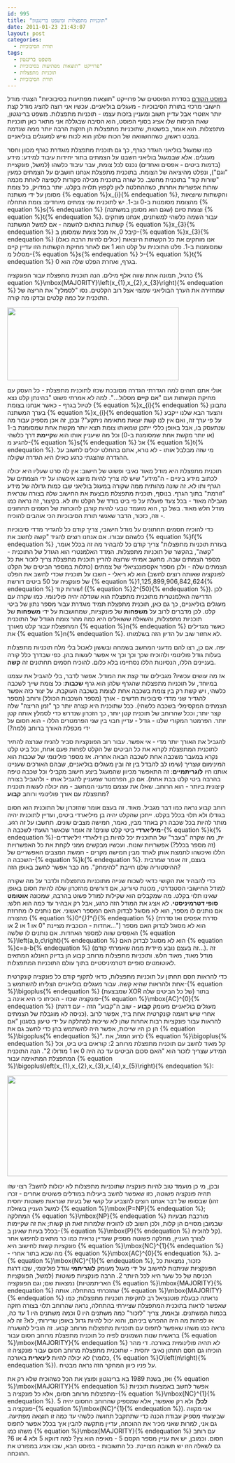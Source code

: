 ```yaml
---
id: 995
title: "תוכניות מתפצלות ומשפט ברינגטון"
date: 2011-01-23 21:43:07
layout: post
categories: 
  - תורת הסיבוכיות
tags: 
  - משפט ברינגטון
  - פרוייקט "תוצאות מפתיעות בסיבוכיות"
  - תוכניות מתפצלות
  - תורת הסיבוכיות
---
```

<a href="http://www.gadial.net/?p=980">בפוסט הקודם</a> בסדרת הפוסטים של פרוייקט "תוצאות מפתיעות בסיבוכיות" הצגתי מודל חישובי מרכזי בתורת הסיבוכיות - מעגלים בוליאניים. עכשיו אני רוצה להציג מודל קצת יותר אזוטרי אבל עדיין חשוב ומעניין בזכות עצמו - תוכניות מתפצלות. משפט ברינגטון, שאת הניסוח שלו אציג בסוף הפוסט, הוא הסיבה שבגללה אני מתאר כאן תוכניות מתפצלות. הוא אומר, בפשטות, שתוכניות מתפצלות הן חזקות הרבה יותר ממה שנדמה במבט ראשון, כשההשוואה של הכוח שלהן הוא לכוח שיש למעגלים בוליאניים.

כמו שמעגל בוליאני הוגדר כגרף, כך גם תוכנית מתפצלת מוגדרת כגרף מכוון וחסר מעגלים. אלא שבמעגל בוליאני חשבנו על הצמתים בתור יחידות עיבוד למידע: מידע (בדמות ביטים - אפסים ואחדים) נכנס לכל צומת, עבר עיבוד כלשהו (למשל, פונקציית "וגם"), ונפלט מהיציאה של הצומת. בתוכנית מתפצלת אנחנו חושבים על הצמתים כמעין "שורות קוד" בתוכנית מחשב. כל שורה בתוכנית מכילה פקודות לקפיצה לאחת מכמה שורות אפשריות אחרות, כשההחלטה לאן לקפוץ תלויה בקלט. יותר במדויק, כל צומת מסומן על ידי משתנה {% equation %}x_{i}{% endequation %}, והקשתות שיוצאות מהצומת מסומנות ב-0 וב-1. יש לתוכנית שני צמתים מיוחדים: צומת התחלה {% equation %}s{% endequation %} (שגם הוא מסומן במשתנה) וצומת סיום {% equation %}t{% endequation %}. עבור השמה כלשהי למשתנים, אנחנו מוחקים קשתות בהתאם להשמה - אם למשל המשתנה {% equation %}x_{3}{% endequation %} קיבל 0, אז מכל צומת שמסומן ב-{% equation %}x_{3}{% endequation %} (יכולים להיות הרבה כאלו) אנו מוחקים את כל הקשתות היוצאות שמסומנות ב-1. פלט התוכנית על קלט הוא 1 אם לאחר מחיקת הקשתות הזו עדיין קיים מסלול מ-{% equation %}s{% endequation %} ל-{% equation %}t{% endequation %} בגרף, ואחרת הפלט שלה הוא 0.

כרגיל, תמונה אחת שווה אלף מילים. הנה תוכנית מתפצלת עבור הפונקציה {% equation %}\mbox{MAJORITY}\left(x_{1},x_{2},x_{3}\right){% endequation %} שמחזירה את הערך הבוליאני שמצוי אצל רוב הקלטים. נסו "לסמלץ" את הריצה של התוכנית על כמה קלטים ובדקו מה קורה.

<a href="{{site.baseurl}}{{site.post_images}}/2011/01/bp_maj.png"><img class="alignnone size-full wp-image-996" title="bp_maj" src="{{site.baseurl}}{{site.post_images}}/2011/01/bp_maj.png" alt="" width="392" height="166" /></a>

אולי אתם תוהים למה הגדרתי הגדרה מסובכת שכזו לתוכנית מתפצלת - כל העסק עם מחיקת הקשתות ועם "אם <strong>קיים</strong> מסלול...". למה לא אמרתי פשוט "בהינתן קלט נצא לטיול בגרף - כאשר אנחנו בצומת {% equation %}x_{i}{% endequation %} נתבונן בערך המשתנה {% equation %}x_{i}{% endequation %} והצעד הבא שלנו ייקבע על פי ערך זה, ואם אין לנו קשת יוצאת מתאימה ניתקע"? ובכן, זה אכן מספיק עבור מה שנתעסק בו, אבל באופן כללי ייתכן שמאותו צומת תצא יותר מקשת אחת שמסומנת ב-1 (או יותר מקשת אחת שמסומנת ב-0) וכל מה שיעניין אותו הוא ש<strong>קיימת</strong> דרך כלשהי להגיע מ-{% equation %}s{% endequation %} אל {% equation %}t{% endequation %}. מי שזה מבלבל אותו - לא נורא, אתם בהחלט יכולים לחשוב על ההגדרה שהצגתי כרגע כאילו היא הגדרה שקולה.

תוכנית מתפצלת היא מודל מאוד נאיבי ופשוט של חישוב: אין לה סרט שעליו היא יכולה לכתוב מידע ביניים - ה"מידע" שיש לה צריך להיות מיוצג איכשהו על ידי הצמתים של הגרף ותו לא. זה שונה מהותית ממה שקורה במעגל בוליאני שבו כמות גדולה של מידע "זורמת" בתוך הגרף. בנוסף, תוכנית מתפצלת מבצעת את החישוב שלה בצורה שנראית מגבילה מאוד - בכל צעד פועלת על פי ביט בודד של הקלט ותו לא. בקיצור, זה נראה כמו מודל חלש מאוד. בשל כך, הוא מועמד טבעי להיות קורבן להוכחות של חסמים תחתונים - וזה, כזכור, הדבר שאנשי תורת הסיבוכיות הכי אוהבים להוכיח.

כדי להוכיח חסמים תחתונים על מודל חישובי, צריך קודם כל להגדיר מדדי סיבוכיות כלשהם עבורו. אם אנחנו רוצים להגיד "קשה לחשב את {% equation %}f{% endequation %} בעזרת תוכניות מתפצלות" צריך קודם כל להבהיר מה זה בכלל אומר, "קשה", בהקשר של תוכניות מתפצלות. המדד האלמנטרי הוא הגודל של התוכנית - מספר הצמתים שבה. מחשב אמיתי שרוצה להריץ תוכנית מתפצלת צריך לזכור את כל הצמתים שלה - ולכן מספר אקספוננציאלי של צמתים (כתלות במספר הביטים של הקלט לפונקציה שאותה רוצים לחשב) הוא לא ריאלי - חשבו על תוכנית שכדי לחשב את הפלט של פונקציה על 50 ביטים דורשת {% equation %}1,125,899,906,842,624{% endequation %} שורות קוד! ({% equation %}2^{50}{% endequation %}). לכן הדרישה האלמנטרית מתוכנית מתפצלת הוא שגודלה יהיה פולינומי. כמו שקרה עם מעגלים בוליאניים, כך גם כאן, תוכנית מתפצלת תמיד מוגדרת עבור מספר נתון של ביטי קלט. לכן מדברים לרוב על <strong>משפחות</strong> של פונקציות, שמחושבות על ידי <strong>משפחות</strong> של תוכניות מתפצלות, והשאלה ששואלים היא כמה מהר צומח הגודל של התוכנית המתפצלת עבור קלט מאורך {% equation %}n{% endequation %} כאשר מגדילים את {% equation %}n{% endequation %}. לא אחזור שוב על הדיון הזה בשלמותו.

יפה. אם כן, רצו להם מדעני המחשב בשמחה ובששון לאכול בלי מלח תוכניות מתפצלות בעלות גודל פולינומי ולהוכיח שכך וכך וכך אי אפשר לעשות בהן. כפי שבדרך כלל קורה בעניינים הללו, הנסיונות הללו נסתיימו בלא כלום. להוכיח חסמים תחתונים זה <strong>קשה</strong>.

אז מה עושים עכשיו? מגבילים עוד קצת את המודל. אפשר לדבר, בלי להגביל את עצמנו במיוחד, על תוכניות מתפצלות שהגרף שלהן הוא גרף <strong>שכבות</strong>: כל צומת שייך לשכבה כלשהי, ויש קשת רק בין צומת בשכבה אחת לצומת בשכבה העוקבת. על יצור כזה אפשר להגדיר שני מדדי סיבוכיות חדשים - אורך (מספר השכבות הכולל) ורוחב (מספר הצמתים המקסימלי בשכבה כלשהי). ככל שתוכנית היא קצרה יותר כך "זמן הריצה" שלה קצר יותר; וככל שהרוחב של תוכנית קטן יותר, כך הזכרון שנדרש כדי לסמלץ אותה קטן יותר. הפרמטר המקורי שלנו - גודל - עדיין חבוי בין שני הפרמטרים הללו - הוא חסום על ידי מכפלת האורך ברוחב (למה?)

להגביל את האורך יותר מדי - אי אפשר. עבור רוב הפונקציות סביר להניח שנרצה להתיר לתוכנית המתפצלת לקרוא את כל הביטים של הקלט לפחות פעם אחת, וכל ביט קלט נקרא במעבר משכבה אחת לשכבה הבאה אחריה. אז מספר פולינומי של שכבות הוא המינימום שצריך (שימו לב להבדל בין זה ובין מעגלים בוליאניים, שבהם האורכים שעניינו אותנו היו <strong>לוגריתמיים</strong>: זה התאפשר מכיוון שהמעגל ביצע חישוב מקבילי וכל שכבה טיפה בהרבה ביטי קלט בבת אחת). אם כן, הפרמטר שמעניין להגביל אותו - ולהגביל בצורה קיצונית ביותר - הוא הרוחב. שאלו את עצמם מדעני המחשב - מה יכולה לעשות תוכנית מתפצלת עם אורך פולינומי ורוחב <strong>קבוע</strong>?

רוחב קבוע נראה כמו דבר מגביל. מאוד. זה בעצם אומר שהזכרון של התוכנית הוא חסום בגודלו ולא תלוי בכלל בקלט. ייתכן שהקלט יהיה בן מיליארדי ביטים, ועדיין לתוכנית יהיה מותר להיות בכל שכבה רק באחד מבין, נאמר, חמישה מצבים שונים. תחשבו על זה רגע. <strong>מיליארדי</strong> ביטי קלט שונים! זה אומר שכאשר הגעתי לשכבה ה-{% equation %}k{% endequation %}-ית, מה שקרה "בעבר" של התוכנית יכל להיות בן זילארדי זיליארדים (זה מספר בכלל?) אפשרויות שונות. ועכשיו מבקשים ממני לקחת את כל האפשרויות הללו ואיכשהו לתמצת אותן לאחד מבין חמישה מקרים - חמשת המצבים האפשריים של השכבה ה-{% equation %}k{% endequation %}. בעצם, זה אומר שמרבית ההיסטוריה שלנו חייבת "להימחק". מה כבר אפשר לחשב באופן הזה?

כדי להבהיר את הקושי כדאי לשכוח שנייה מתוכניות מתפצלות ולדבר על מה שקורה למודל החישובי הסטנדרטי, מכונת טיורינג, אם דורשים מהזכרון שלה להיות חסום באופן שאינו תלוי בקלט. מה שמקבלים הוא שקילות למודל פשוט בהרבה, שמכונה <strong>אוטומט סופי דטרמיניסטי</strong>. לא אציג את המודל הזה כרגע, אבל רק אבהיר עד כמה הוא חלש: אם נותנים לו מספר, הוא לא מסוגל לבדוק האם המספר ראשוני. אם נותנים לו מחרוזת מהצורה {% equation %}0^{*}1^{*}{% endequation %} (סדרת אפסים ואז סדרת אחדות - הכוכבית מציינת "0 או 1 או 2 או...") הוא לא מסוגל לבדוק האם מספר האפסים שווה למספר האחדות. אם נותנים לו שלשה {% equation %}\left(a,b,c\right){% endequation %} הוא לא מסוגל לבדוק האם {% equation %}c=a-b{% endequation %} (זה בעצם נובע מיידית ממה שאמרתי קודם...). זה מודל מאוד, מאוד חלש. ותוכניות מתפצלות מרוחב קבוע הן בדיוק האנלוג המתאים לאוטומטים סופיים דטרמיניסטיים בתוך עולם התוכניות המתפצלות.

כדי להראות חסם תחתון על תוכניות מתפצלות, כדאי לתקוף קודם כל פונקציה קונקרטית אחת ולהראות שהיא קשה. עבור מעגלים בוליאניים הצליחו להשתמש ב-{% equation %}\bigoplus{% endequation %} (שמבצעת XOR של כל הביטים שלה) בתור פונקציה שכזו - הוכיחו כי היא אינה ב-{% equation %}\mbox{AC}^{0}{% endequation %} (מעגלים בוליאניים מעומק <strong>קבוע</strong> - שוב ה"קבוע" הזה - עם דרגת כניסה לא מוגבלת של הצמתים). אחרי שיש דוגמה קונקרטית אחת ביד, אפשר לרוב להראות עבור פונקציות רבות אחרות שהן לא שייכות למחלקה על ידי טיעון בסגנון "אם הן כן היו שייכות, אפשר היה להשתמש בהן כדי לחשב גם את {% equation %}\bigoplus{% endequation %}". לרוע המזל, את {% equation %}\bigoplus{% endequation %} קל מאוד לחשב עם תוכנית מתפצלת מרוחב 2: קוראים ביט ביט, וכל המידע שצריך לזכור הוא "האם סכום הביטים עד כה היה 0 או 1 מודולו 2". הנה התוכנית המתפצלת המתאימה עבור {% equation %}\bigoplus\left(x_{1},x_{2},x_{3},x_{4},x_{5}\right){% endequation %}:

<strong><a href="{{site.baseurl}}{{site.post_images}}/2011/01/xor_bp.png"><img class="alignnone size-full wp-image-999" title="xor_bp" src="{{site.baseurl}}{{site.post_images}}/2011/01/xor_bp.png" alt="" width="605" height="229" /></a>
</strong>

ובכן, מי כן מועמד טוב להיות פונקציה שתוכניות מתפצלות לא יכולות לחשב? רצוי שזו תהיה פונקציה פשוטה, כזו שאפשר לחשב ביעילות במודלים פשוטים אחרים - זכרו שבסופו של דבר אנחנו רוצים להצביע על קושי של בעיות שנראות פשוטות יחסית (זהו למשל העניין בשאלת {% equation %}\mbox{P=NP}{% endequation %}; המחלקה {% equation %}\mbox{NP}{% endequation %} מורכבת מבעיות שבמובן מסויים הן קלות, ולכן חשוב לנו להוכיח שלמרות זאת הן קשות; את זה שקיימות בכלל בעיות שאינן ב-{% equation %}\mbox{P}{% endequation %} קל להוכיח). לצורך העניין, מחלקה פשוטה מספיק שעדיין נראית כמו כר מתאים לחיפוש אחר פונקציות קשות לחישוב היא {% equation %}\mbox{NC}^{1}{% endequation %} - מה שבא בתור אחרי {% equation %}\mbox{AC}^{0}{% endequation %}. ב-{% equation %}\mbox{NC}^{1}{% endequation %}, כזכור, נמצאות כל הפונקציות שניתנות לחישוב על ידי מעגל מעומק <strong>לוגריתמי</strong> וגודל פולינומי, שבו דרגת הכניסה של כל שער היא לכל היותר 2. הרבה פונקציות פשוטות (למשל, הפונקציות האריתמטיות) נמצאות שם; וגם הפונקציה {% equation %}\mbox{MAJORITY}{% endequation %} שהזכרתי בהתחלה. אותה {% equation %}\mbox{MAJORITY}{% endequation %} נראתה כבעלת פוטנציאל רב לתקיפת תוכניות מתפצלות; כמו שאפשר לראות בתוכנית המתפצלת שציירתי בהתחלה, נראה שהרוחב תלוי בצורה חזקה בכמות המשתנים. ובאמת, צריך "לזכור" כמה משתנים היו 0 וכמה משתנים היו 1 עד כה, או לפחות מה היה ההפרש ביניהם, והוא יכול להיות גדול באופן שרירותי, לא? זה לא נראה כמו משהו שאפשר לתפוס עם תוכניות מתפצלות מרוחב קבוע. זה הוביל להשערה בראשית שנות השמונים לפיה כל תוכנית מתפצלת מרוחב חסום עבור {% equation %}\mbox{MAJORITY}{% endequation %} לא תהיה פולינומית באורכה. די מהר הוכיחו גם חסם תחתון נאיבי יחסית - שתוכנית מתפצלת מרוחב חסום עבור פונקציה זו לא יכולה להיות <strong>לינארית</strong> באורכה (כלומר, {% equation %}O\left(n\right){% endequation %}). על פניו כיוון המחקר הזה נראה מבטיח.

ואז, בשנת 1989 בא ברינגטון ופוצץ את הכל כשהוכיח שלא רק את {% equation %}\mbox{MAJORITY}{% endequation %} אפשר לחשב באמצעות תוכניות מתפצלות מרוחב חסום, אלא כל פונקציה ב-{% equation %}\mbox{NC}^{1}{% endequation %}. ולא רק שאפשר, אלא שמספיק שהרוחב החסום יהיה 5 (<strong>לכל</strong> פונקציה ב-{% equation %}\mbox{NC}^{1}{% endequation %}). אני מקווה שביצעתי מספיק עבודת הכנה כדי שתתקבל תחושה כלשהי עד כמה זו תוצאה מפתיעה. גם אני, למרות שאני מכיר את ההוכחה, עדיין מתקשה להבין איך בכלל אפשר לתפוס משהו כמו {% equation %}\mbox{MAJORITY}{% endequation %} עם רוחב חסום. וכמובן, יש את עניין מספר הקסם 5 - מאיפה הוא צץ? למה דווקא 5 ולא 4 או 6? גם לשאלה הזו יש תשובה מצויינת. כל התשובות - בפוסט הבא, שבו אציג במפורט את ההוכחה.
